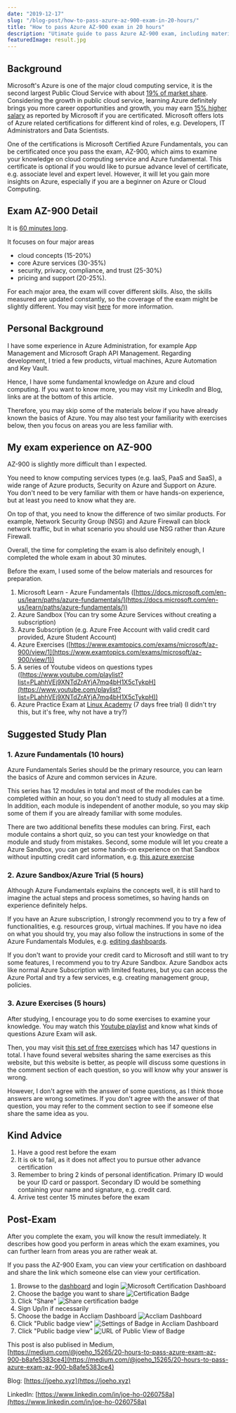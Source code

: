 ```yaml
---
date: "2019-12-17"
slug: "/blog-post/how-to-pass-azure-az-900-exam-in-20-hours/"
title: "How to pass Azure AZ-900 exam in 20 hours"
description: "Utimate guide to pass Azure AZ-900 exam, including materials, suggested preparations"
featuredImage: result.jpg
---
```

## Background
Microsoft's Azure is one of the major cloud computing service, it is the second largest Public Cloud Service with about [19% of market share](https://www.statista.com/chart/18819/worldwide-market-share-of-leading-cloud-infrastructure-service-providers/ "Market Share"). Considering the growth in public cloud service, learning Azure definitely brings you more career opportunities and growth, you may earn [15% higher salary](https://www.microsoft.com/en-us/learning/certification-benefits.aspx "Salary") as reported by Microsoft if you are certificated. Microsoft offers lots of Azure related certifications for different kind of roles, e.g. Developers, IT Administrators and Data Scientists. 

One of the certifications is Microsoft Certified Azure Fundamentals, you can be certificated once you pass the exam, AZ-900, which aims to examine your knowledge on cloud computing service and Azure fundamental. This certificate is optional if you would like to pursue advance level of certificate, e.g. associate level and expert level. However, it will let you gain more insights on Azure, especially if you are a beginner on Azure or Cloud Computing.

## Exam AZ-900 Detail
It is [60 minutes long](https://techcommunity.microsoft.com/t5/ITOps-Talk-Blog/Exam-review-AZ-900-Microsoft-Azure-Fundamentals/ba-p/565041 "Detail"). 

It focuses on four major areas
* cloud concepts (15-20%)
* core Azure services (30-35%)
* security, privacy, compliance, and trust (25-30%)
* pricing and support (20-25%).

For each major area, the exam will cover different skills. Also, the skills measured are updated constantly, so the coverage of the exam might be slightly different. You may visit [here](https://docs.microsoft.com/en-us/learn/certifications/exams/az-900#certification-exams "AZ-900 Detail") for more information.


## Personal Background
I have some experience in Azure Administration, for example App Management and Microsoft Graph API Management. Regarding development, I tried a few products, virtual machines, Azure Automation and Key Vault.

Hence, I have some fundamental knowledge on Azure and cloud computing. If you want to know more, you may visit my LinkedIn and Blog, links are at the bottom of this article.

Therefore, you may skip some of the materials below if you have already known the basics of Azure. You may also test your familiarity with exercises below, then you focus on areas you are less familiar with.

## My exam experience on AZ-900
AZ-900 is slightly more difficult than I expected. 

You need to know computing services types (e.g. IaaS, PaaS and SaaS), a wide range of Azure products, Security on Azure and Support on Azure. You don't need to be very familiar with them or have hands-on experience, but at least you need to know what they are. 

On top of that, you need to know the difference of two similar products. For example, Network Security Group (NSG) and Azure Firewall can block network traffic, but in what scenario you should use NSG rather than Azure Firewall.

Overall, the time for completing the exam is also definitely enough, I completed the whole exam in about 30 minutes. 

Before the exam, I used some of the below materials and resources for preparation.
1. Microsoft Learn - Azure Fundamentals ([https://docs.microsoft.com/en-us/learn/paths/azure-fundamentals/](https://docs.microsoft.com/en-us/learn/paths/azure-fundamentals/))
2. Azure Sandbox (You can try some Azure Services without creating a subscription)
3. Azure Subscription (e.g. Azure Free Account with valid credit card provided, Azure Student Account)
4. Azure Exercises ([https://www.examtopics.com/exams/microsoft/az-900/view/1](https://www.examtopics.com/exams/microsoft/az-900/view/1))
5. A series of Youtube videos on questions types ([https://www.youtube.com/playlist?list=PLahhVEj9XNTdZrAYjA7mq4bH1X5cTykpH](https://www.youtube.com/playlist?list=PLahhVEj9XNTdZrAYjA7mq4bH1X5cTykpH))
6. Azure Practice Exam at [Linux Academy](https://linuxacademy.com/course/microsoft-azure-fundamentals-az-900-exam-prep/) (7 days free trial) (I didn't try this, but it's free, why not have a try?)

## Suggested Study Plan

### 1. Azure Fundamentals (10 hours)
Azure Fundamentals Series should be the primary resource, you can learn the basics of Azure and common services in Azure. 

This series has 12 modules in total and most of the modules can be completed within an hour, so you don't need to study all modules at a time. In addition, each module is independent of another module, so you may skip some of them if you are already familiar with some modules.

There are two additional benefits these modules can bring. First, each module contains a short quiz, so you can test your knowledge on that module and study from mistakes. Second, some module will let you create a Azure Sandbox, you can get some hands-on experience on that Sandbox without inputting credit card information, e.g. [this azure exercise](https://docs.microsoft.com/en-us/learn/modules/welcome-to-azure/4-exercise-create-website)

### 2. Azure Sandbox/Azure Trial (5 hours)
Although Azure Fundamentals explains the concepts well, it is still hard to imagine the actual steps and process sometimes, so having hands on experience definitely helps.

If you have an Azure subscription, I strongly recommend you to try a few of functionalities, e.g. resources group, virtual machines. If you have no idea on what you should try, you may also follow the instructions in some of the Azure Fundamentals Modules, e.g. [editing dashboards](https://docs.microsoft.com/en-us/learn/modules/tour-azure-portal/4-exercise-work-with-blades).

If you don't want to provide your credit card to Microsoft and still want to try some features, I recommend you to try Azure Sandbox. Azure Sandbox acts like normal Azure Subscription with limited features, but you can access the Azure Portal and try a few services, e.g. creating management group, policies.

### 3. Azure Exercises (5 hours)
After studying, I encourage you to do some exercises to examine your knowledge. You may watch this [Youtube playlist](https://www.youtube.com/playlist?list=PLahhVEj9XNTdZrAYjA7mq4bH1X5cTykpH) and know what kinds of questions Azure Exam will ask. 

Then, you may visit [this set of free exercises](https://www.examtopics.com/exams/microsoft/az-900/view/1) which has 147 questions in total. I have found several websites sharing the same exercises as this website, but this website is better, as people will discuss some questions in the comment section of each question, so you will know why your answer is wrong. 

However, I don't agree with the answer of some questions, as I think those answers are wrong sometimes. If you don't agree with the answer of that question, you may refer to the comment section to see if someone else share the same idea as you.

## Kind Advice
1. Have a good rest before the exam
2. It is ok to fail, as it does not affect you to pursue other advance certification
3. Remember to bring 2 kinds of personal identification. Primary ID would be your ID card or passport. Secondary ID would be something containing your name and signature, e.g. credit card.
4. Arrive test center 15 minutes before the exam

## Post-Exam
After you complete the exam, you will know the result immediately. It describes how good you perform in areas which the exam examines, you can further learn from areas you are rather weak at.

If you pass the AZ-900 Exam, you can view your certification on dashboard and share the link which someone else can view your certification.

1. Browse to the [dashboard](https://www.microsoft.com/en-us/learning/dashboard.aspx) and login
    ![Microsoft Certification Dashboard](../../images/how-to-pass-azure-az-900-exam-in-20-hours/step1.jpg)
2. Choose the badge you want to share
    ![Certification Badge](../../images/how-to-pass-azure-az-900-exam-in-20-hours/step2.jpg)
3. Click "Share"
    ![Share certification badge](../../images/how-to-pass-azure-az-900-exam-in-20-hours/step3.jpg)
4. Sign Up/In if necessarily
5. Choose the badge in Accliam Dashboard
    ![Accliam Dashboard](../../images/how-to-pass-azure-az-900-exam-in-20-hours/step5.jpg)
6. Click "Public badge view"
    ![Settings of Badge in Accliam Dashboard](../../images/how-to-pass-azure-az-900-exam-in-20-hours/step6.jpg)
7. Click "Public badge view"
    ![URL of Public View of Badge](../../images/how-to-pass-azure-az-900-exam-in-20-hours/step7.jpg)


This post is also publised in Medium, [https://medium.com/@joeho_15265/20-hours-to-pass-azure-exam-az-900-b8afe5383ce4](https://medium.com/@joeho_15265/20-hours-to-pass-azure-exam-az-900-b8afe5383ce4)

Blog: [https://joeho.xyz](https://joeho.xyz)

LinkedIn: [https://www.linkedin.com/in/joe-ho-0260758a](https://www.linkedin.com/in/joe-ho-0260758a)